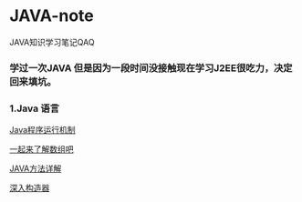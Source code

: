 # JAVA-note
JAVA知识学习笔记QAQ

### 学过一次JAVA 但是因为一段时间没接触现在学习J2EE很吃力，决定回来填坑。


### 1.Java 语言

[Java程序运行机制](https://github.com/zuiliushang/JAVA-note/issues/2)

[一起来了解数组吧](https://github.com/zuiliushang/JAVA-note/issues/4)

[JAVA方法详解](https://github.com/zuiliushang/JAVA-note/issues/5)

[深入构造器](https://github.com/zuiliushang/JAVA-note/issues/6)
